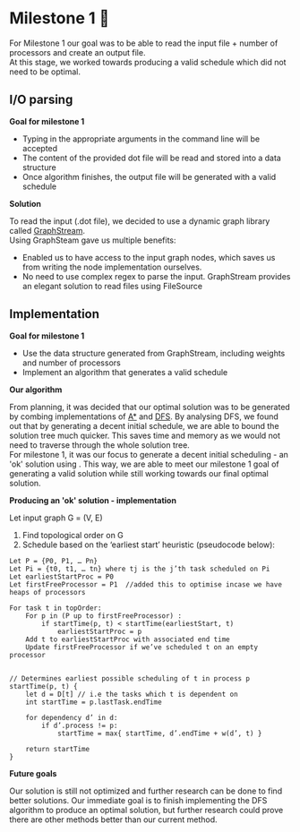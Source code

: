# Milestone 1 🚩

For Milestone 1 our goal was to be able to read the input file + number of processors
and create an output file.  
At this stage, we worked towards producing a valid schedule which did not need to be 
optimal.



## I/O parsing
**Goal for milestone 1**
+ Typing in the appropriate arguments in the command line will be accepted
+ The content of the provided dot file will be read and stored into a data structure
+ Once algorithm finishes, the output file will be generated with a valid schedule

**Solution**

To read the input (.dot file), we decided to use a dynamic graph library called 
[GraphStream](http://graphstream-project.org/).  
Using GraphSteam gave us multiple benefits:
+ Enabled us to have access to the input graph nodes, which saves us from writing the node 
implementation ourselves.
+ No need to use complex regex to parse the input. GraphStream provides an elegant solution
to read files using FileSource 

## Implementation
**Goal for milestone 1**
+ Use the data structure generated from GraphStream, including weights and number of processors
+ Implement an algorithm that generates a valid schedule

**Our algorithm**

From planning, it was decided that our optimal solution was to be generated by combing implementations of
[A*](https://en.wikipedia.org/wiki/A*_search_algorithm) and [DFS](https://en.wikipedia.org/wiki/Depth-first_search).
By analysing DFS, we found out that by generating a decent initial schedule, we are able to bound the
solution tree much quicker. This saves time and memory as we would not need to traverse through
the whole solution tree.  
For milestone 1, it was our focus to generate a decent initial scheduling - an 'ok' solution using . This way, we
are able to meet our milestone 1 goal of generating a valid solution while still working towards our final
optimal solution. 

**Producing an 'ok' solution - implementation**

Let input graph G = (V, E)

1. Find topological order on G
2. Schedule based on the ‘earliest start’ heuristic (pseudocode below):  
```
Let P = {P0, P1, … Pn} 
Let Pi = {t0, t1, … tn} where tj is the j’th task scheduled on Pi
Let earliestStartProc = P0
Let firstFreeProcessor = P1  //added this to optimise incase we have heaps of processors

For task t in topOrder:
	For p in (P up to firstFreeProcessor) :
		if startTime(p, t) < startTime(earliestStart, t)
			earliestStartProc = p
	Add t to earliestStartProc with associated end time
	Update firstFreeProcessor if we’ve scheduled t on an empty processor


// Determines earliest possible scheduling of t in process p
startTime(p, t) {
	let d = D[t] // i.e the tasks which t is dependent on
	int startTime = p.lastTask.endTime
	
	for dependency d’ in d:
		if d’.process != p:
			startTime = max{ startTime, d’.endTime + w(d’, t) }

    return startTime 
}

```

**Future goals**

Our solution is still not optimized and further research can be done to find better solutions.
Our immediate goal is to finish implementing the DFS algorithm to produce an optimal solution, but
further research could prove there are other methods better than our current method. 